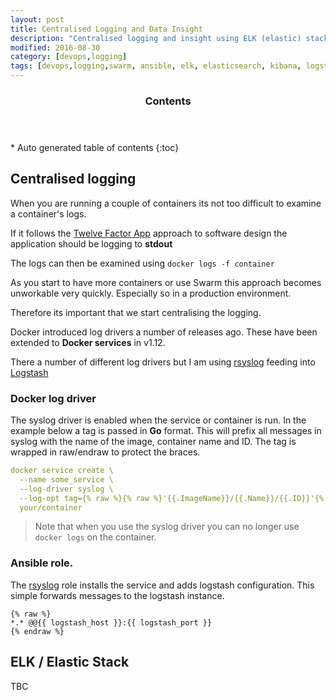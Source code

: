 ```yaml
---
layout: post
title: Centralised Logging and Data Insight
description: "Centralised logging and insight using ELK (elastic) stack"
modified: 2016-08-30
category: [devops,logging]
tags: [devops,logging,swarm, ansible, elk, elasticsearch, kibana, logstash,rsyslog]
---
```


<section>
  <header>
    <h3>Contents</h3>
  </header>
<div id="drawer" markdown="1">
*  Auto generated table of contents
{:toc}
</div>
</section><!-- /#table-of-contents -->


## Centralised logging

When you are running a couple of containers its not too difficult to examine a container's logs.

If it follows the [Twelve Factor App](https://12factor.net/) approach to software design the application should be logging to **stdout**

The logs can then be examined using ```docker logs -f container```

As you start to have more containers or use Swarm this approach becomes unworkable very quickly. Especially so in a production environment.

Therefore its important that we start centralising the logging.

Docker introduced log drivers a number of releases ago. These have been extended to **Docker services** in v1.12.

There a number of different log drivers but I am using [rsyslog](http://www.rsyslog.com/) feeding into [Logstash](https://www.elastic.co/products/logstash)

### Docker log driver

The syslog driver is enabled when the service or container is run. In the example below a tag is passed in **Go** format. This will prefix all messages in syslog with the name of the image, container name and ID. The tag is wrapped in raw/endraw to protect the braces.

```yaml
docker service create \
  --name some_service \
  --log-driver syslog \
  --log-opt tag={% raw %}{% raw %}'{{.ImageName}}/{{.Name}}/{{.ID}}'{% endraw %}{% endraw %} \
  your/container
```

> Note that when you use the syslog driver you can no longer use ```docker logs``` on the container.

### Ansible role.

The [rsyslog](https://github.com/jamesdmorgan/vagrant-ansible-docker-swarm/tree/master/ansible/roles/rsyslog) role installs the service and adds logstash configuration. This simple forwards messages to the logstash instance.

```
{% raw %}
*.* @@{{ logstash_host }}:{{ logstash_port }}
{% endraw %}
```

## ELK / Elastic Stack

TBC


